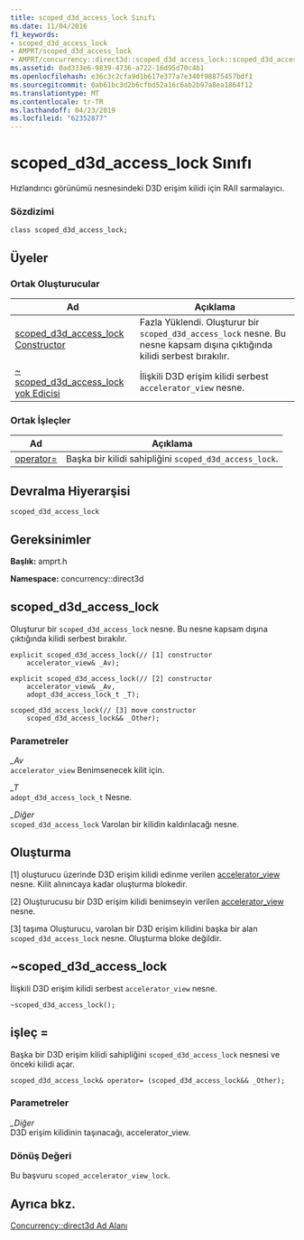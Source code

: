 ```yaml
---
title: scoped_d3d_access_lock Sınıfı
ms.date: 11/04/2016
f1_keywords:
- scoped_d3d_access_lock
- AMPRT/scoped_d3d_access_lock
- AMPRT/concurrency::direct3d::scoped_d3d_access_lock::scoped_d3d_access_lock
ms.assetid: 0ad333e6-9839-4736-a722-16d95d70c4b1
ms.openlocfilehash: e36c3c2cfa9d1b617e377a7e340f98875457bdf1
ms.sourcegitcommit: 0ab61bc3d2b6cfbd52a16c6ab2b97a8ea1864f12
ms.translationtype: MT
ms.contentlocale: tr-TR
ms.lasthandoff: 04/23/2019
ms.locfileid: "62352877"
---
```

# <a name="scopedd3daccesslock-class"></a>scoped_d3d_access_lock Sınıfı

Hızlandırıcı görünümü nesnesindeki D3D erişim kilidi için RAII sarmalayıcı.

### <a name="syntax"></a>Sözdizimi

```
class scoped_d3d_access_lock;
```

## <a name="members"></a>Üyeler

### <a name="public-constructors"></a>Ortak Oluşturucular

|Ad|Açıklama|
|----------|-----------------|
|[scoped_d3d_access_lock Constructor](#ctor)|Fazla Yüklendi. Oluşturur bir `scoped_d3d_access_lock` nesne. Bu nesne kapsam dışına çıktığında kilidi serbest bırakılır.|
|[~ scoped_d3d_access_lock yok Edicisi](#dtor)|İlişkili D3D erişim kilidi serbest `accelerator_view` nesne.|

### <a name="public-operators"></a>Ortak İşleçler

|Ad|Açıklama|
|----------|-----------------|
|[operator=](#operator_eq)|Başka bir kilidi sahipliğini `scoped_d3d_access_lock`.|

## <a name="inheritance-hierarchy"></a>Devralma Hiyerarşisi

`scoped_d3d_access_lock`

## <a name="requirements"></a>Gereksinimler

**Başlık:** amprt.h

**Namespace:** concurrency::direct3d

##  <a name="ctor"></a> scoped_d3d_access_lock

Oluşturur bir `scoped_d3d_access_lock` nesne. Bu nesne kapsam dışına çıktığında kilidi serbest bırakılır.

```
explicit scoped_d3d_access_lock(// [1] constructor
    accelerator_view& _Av);

explicit scoped_d3d_access_lock(// [2] constructor
    accelerator_view& _Av,
    adopt_d3d_access_lock_t _T);

scoped_d3d_access_lock(// [3] move constructor
    scoped_d3d_access_lock&& _Other);
```

### <a name="parameters"></a>Parametreler

*_Av*<br/>
`accelerator_view` Benimsenecek kilit için.

*_T*<br/>
`adopt_d3d_access_lock_t` Nesne.

*_Diğer*<br/>
`scoped_d3d_access_lock` Varolan bir kilidin kaldırılacağı nesne.

## <a name="construction"></a>Oluşturma

[1] oluşturucu üzerinde D3D erişim kilidi edinme verilen [accelerator_view](accelerator-view-class.md) nesne. Kilit alınıncaya kadar oluşturma blokedir.

[2] Oluşturucusu bir D3D erişim kilidi benimseyin verilen [accelerator_view](accelerator-view-class.md) nesne.

[3] taşıma Oluşturucu, varolan bir D3D erişim kilidini başka bir alan `scoped_d3d_access_lock` nesne. Oluşturma bloke değildir.

##  <a name="dtor"></a> ~scoped_d3d_access_lock

İlişkili D3D erişim kilidi serbest `accelerator_view` nesne.

```
~scoped_d3d_access_lock();
```

## <a name="operator_eq"></a> işleç =

Başka bir D3D erişim kilidi sahipliğini `scoped_d3d_access_lock` nesnesi ve önceki kilidi açar.

```
scoped_d3d_access_lock& operator= (scoped_d3d_access_lock&& _Other);
```

### <a name="parameters"></a>Parametreler

*_Diğer*<br/>
D3D erişim kilidinin taşınacağı, accelerator_view.

### <a name="return-value"></a>Dönüş Değeri

Bu başvuru `scoped_accelerator_view_lock`.

## <a name="see-also"></a>Ayrıca bkz.

[Concurrency::direct3d Ad Alanı](concurrency-direct3d-namespace.md)
